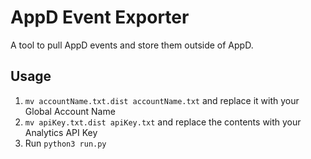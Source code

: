 # AppD Event Exporter

A tool to pull AppD events and store them outside of AppD.

## Usage

1. `mv accountName.txt.dist accountName.txt` and replace it with your Global Account Name
2. `mv apiKey.txt.dist apiKey.txt` and replace the contents with your Analytics API Key
3. Run `python3 run.py`
